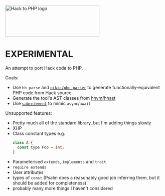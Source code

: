 <img src="https://psalm.github.io/hack-to-php/logo.svg?1" alt="Hack to PHP logo" width="300px" height="100px" />

# EXPERIMENTAL

An attempt to port Hack code to PHP.

Goals:

 - Use `hh_parse` and [`nikic/php-parser`](https://github.com/nikic/php-parser) to generate functionally-equivalent PHP code from Hack source
 - Generate the tool's AST classes from [hhvm/hhast](https://github.com/hhvm/hhast)
 - Use [`sabre/event`](https://github.com/sabre/event) to mimic `async`/`await`

Unsupported features:
- Pretty much all of the standard library, but I'm adding things slowly
- XHP
- Class constant types e.g.
  ```php
  class A {
    const type Foo = int;
  }
  ```
- Parameterised `extends`, `implements` and `trait`
- `require extends`
- User attributes
- types of `const` (Psalm does a reasonably good job inferring them, but it should be added for completeness)
- probably many more things I haven't considered
